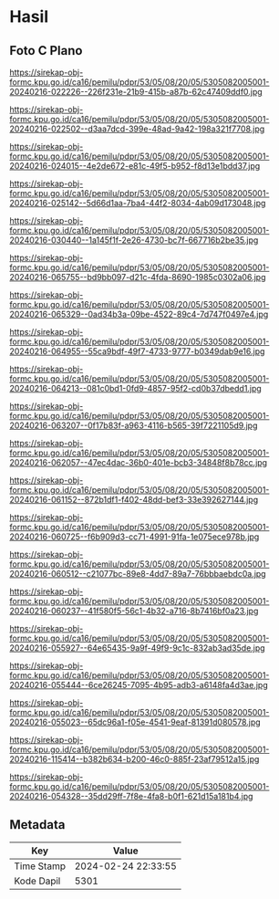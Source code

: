 # Hasil

## Foto C Plano

https://sirekap-obj-formc.kpu.go.id/ca16/pemilu/pdpr/53/05/08/20/05/5305082005001-20240216-022226--226f231e-21b9-415b-a87b-62c47409ddf0.jpg

https://sirekap-obj-formc.kpu.go.id/ca16/pemilu/pdpr/53/05/08/20/05/5305082005001-20240216-022502--d3aa7dcd-399e-48ad-9a42-198a321f7708.jpg

https://sirekap-obj-formc.kpu.go.id/ca16/pemilu/pdpr/53/05/08/20/05/5305082005001-20240216-024015--4e2de672-e81c-49f5-b952-f8d13e1bdd37.jpg

https://sirekap-obj-formc.kpu.go.id/ca16/pemilu/pdpr/53/05/08/20/05/5305082005001-20240216-025142--5d66d1aa-7ba4-44f2-8034-4ab09d173048.jpg

https://sirekap-obj-formc.kpu.go.id/ca16/pemilu/pdpr/53/05/08/20/05/5305082005001-20240216-030440--1a145f1f-2e26-4730-bc7f-667716b2be35.jpg

https://sirekap-obj-formc.kpu.go.id/ca16/pemilu/pdpr/53/05/08/20/05/5305082005001-20240216-065755--bd9bb097-d21c-4fda-8690-1985c0302a06.jpg

https://sirekap-obj-formc.kpu.go.id/ca16/pemilu/pdpr/53/05/08/20/05/5305082005001-20240216-065329--0ad34b3a-09be-4522-89c4-7d747f0497e4.jpg

https://sirekap-obj-formc.kpu.go.id/ca16/pemilu/pdpr/53/05/08/20/05/5305082005001-20240216-064955--55ca9bdf-49f7-4733-9777-b0349dab9e16.jpg

https://sirekap-obj-formc.kpu.go.id/ca16/pemilu/pdpr/53/05/08/20/05/5305082005001-20240216-064213--081c0bd1-0fd9-4857-95f2-cd0b37dbedd1.jpg

https://sirekap-obj-formc.kpu.go.id/ca16/pemilu/pdpr/53/05/08/20/05/5305082005001-20240216-063207--0f17b83f-a963-4116-b565-39f7221105d9.jpg

https://sirekap-obj-formc.kpu.go.id/ca16/pemilu/pdpr/53/05/08/20/05/5305082005001-20240216-062057--47ec4dac-36b0-401e-bcb3-34848f8b78cc.jpg

https://sirekap-obj-formc.kpu.go.id/ca16/pemilu/pdpr/53/05/08/20/05/5305082005001-20240216-061152--872b1df1-f402-48dd-bef3-33e392627144.jpg

https://sirekap-obj-formc.kpu.go.id/ca16/pemilu/pdpr/53/05/08/20/05/5305082005001-20240216-060725--f6b909d3-cc71-4991-91fa-1e075ece978b.jpg

https://sirekap-obj-formc.kpu.go.id/ca16/pemilu/pdpr/53/05/08/20/05/5305082005001-20240216-060512--c21077bc-89e8-4dd7-89a7-76bbbaebdc0a.jpg

https://sirekap-obj-formc.kpu.go.id/ca16/pemilu/pdpr/53/05/08/20/05/5305082005001-20240216-060237--41f580f5-56c1-4b32-a716-8b7416bf0a23.jpg

https://sirekap-obj-formc.kpu.go.id/ca16/pemilu/pdpr/53/05/08/20/05/5305082005001-20240216-055927--64e65435-9a9f-49f9-9c1c-832ab3ad35de.jpg

https://sirekap-obj-formc.kpu.go.id/ca16/pemilu/pdpr/53/05/08/20/05/5305082005001-20240216-055444--6ce26245-7095-4b95-adb3-a6148fa4d3ae.jpg

https://sirekap-obj-formc.kpu.go.id/ca16/pemilu/pdpr/53/05/08/20/05/5305082005001-20240216-055023--65dc96a1-f05e-4541-9eaf-81391d080578.jpg

https://sirekap-obj-formc.kpu.go.id/ca16/pemilu/pdpr/53/05/08/20/05/5305082005001-20240216-115414--b382b634-b200-46c0-885f-23af79512a15.jpg

https://sirekap-obj-formc.kpu.go.id/ca16/pemilu/pdpr/53/05/08/20/05/5305082005001-20240216-054328--35dd29ff-7f8e-4fa8-b0f1-621d15a181b4.jpg


## Metadata

| Key        | Value               |
| ---------- | ------------------- |
| Time Stamp | 2024-02-24 22:33:55 |
| Kode Dapil | 5301                |




